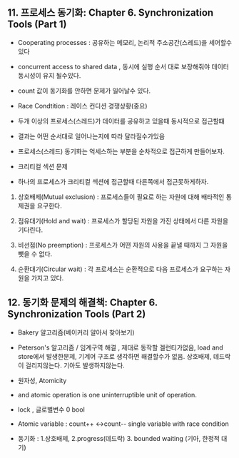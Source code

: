 ## 11. 프로세스 동기화: Chapter 6. Synchronization Tools (Part 1)

- Cooperating processes : 공유하는 메모리, 논리적 주소공간(스레드)을 세어할수 있다

- concurrent access to shared data , 동시에 실행 순서 대로 보장해줘야 데이터 동시성이 유지 될수있다.

- count 값이 동기화를 안하면 문제가 일어날수 있다.

- Race Condtition : 레이스 컨디션  경쟁상황(중요)

- 두개 이상의 프로세스(스레드)가 데이터를 공유하고 있을때 동시적으로 접근할떄

- 결과는 어떤 순서대로 일어나는지에 따라 달라질수가있음

- 프로세스(스레드) 동기화는 억세스하는 부분을 순차적으로 접근하게 만들어보자.

- 크리티컬 섹션 문제 

- 하나의 프로세스가 크리티컬 섹션에 접근할때 다른쪽에서 접근못하게하자.

1. 상호배제(Mutual exclusion) : 프로세스들이 필요로 하는 자원에 대해 배타적인 통제권을 요구한다.

2. 점유대기(Hold and wait) : 프로세스가 할당된 자원을 가진 상태에서 다른 자원을 기다린다.

3. 비선점(No preemption) : 프로세스가 어떤 자원의 사용을 끝낼 때까지 그 자원을 뺏을 수 없다.

4. 순환대기(Circular wait) : 각 프로세스는 순환적으로 다음 프로세스가 요구하는 자원을 가지고 있다.


## 12. 동기화 문제의 해결책: Chapter 6. Synchronization Tools (Part 2)

- Bakery 알고리즘(베이커리 알아서 찾아보기)

- Peterson's 알고리즘 / 임계구역 해결 , 제대로 동작할 겔런티가없음, load and store에서 발생한문제, 기계어 구조로 생각하면 해결할수가 없음. 상호배제, 데드락이 걸리지않는다. 기아도 발생하지않는다.

- 원자성, Atomicity

- and atomic operation is one uninterruptible unit of operation.

- lock , 글로벌변수 0 bool

- Atomic variable : count++ <->count-- single variable with race condition

- 동기화 : 1.상호배제, 2.progress(데드락) 3. bounded waiting (기아, 한정적 대기)